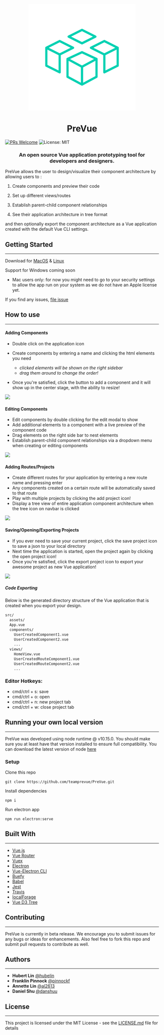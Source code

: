 <p align="center">
  <img width="350" src="src/assets/prevue-large-green.png?raw=true">
  <h1 align="center">PreVue </h1>
</p>

[![PRs Welcome](https://img.shields.io/badge/PRs-welcome-brightgreen.svg)](https://github.com/teamprevue/PreVue/pulls)
![License: MIT](https://img.shields.io/badge/License-MIT-yellow.svg)

<h3 align="center">
An open source Vue application prototyping tool for developers and designers.
</h3>

PreVue allows the user to design/visualize their component architecture by allowing users to :

1. Create components and preview their code

2. Set up different views/routes

3. Establish parent-child component relationships

4. See their application architecture in tree format

and then optionally export the component architecture as a Vue application created with the default Vue CLI settings.

## Getting Started

---

Download for [MacOS](https://s3.amazonaws.com/prevue-app/prevue-1.0.0.dmg) & [Linux](https://s3.amazonaws.com/prevue-app/PreVue_1.0.0_amd64.deb)

Support for Windows coming soon

- Mac users only: for now you might need to go to your security settings to allow the app run on your system as we do not have an Apple license yet.

If you find any issues, [file issue](https://github.com/teamprevue/PreVue/issues)

## How to use

---

#### Adding Components

- Double click on the application icon
- Create components by entering a name and clicking the html elements you need

  - _clicked elements will be shown on the right sidebar_
  - _drag them around to change the order!_

- Once you're satisfied, click the button to add a component and it will show up in the center stage, with the ability to resize!

<img src='http://g.recordit.co/fyQ6LKvwlt.gif'/>

#### Editing Components

- Edit components by double clicking for the edit modal to show
- Add additional elements to a component with a live preview of the component code
- Drag elements on the right side bar to nest elements
- Establish parent-child component relationships via a dropdown menu when creating or editing components

<img src='http://g.recordit.co/A6rOQRJVOc.gif'/>

#### Adding Routes/Projects

- Create different routes for your application by entering a new route name and pressing enter
- Any components created on a certain route will be automatically saved to that route
- Play with multiple projects by clicking the add project icon!
- Display a tree view of entire application component architecture when the tree icon on navbar is clicked

<img src='http://g.recordit.co/bfYwX1sdtl.gif'/>

#### Saving/Opening/Exporting Projects

- If you ever need to save your current project, click the save project icon to save a json to your local directory
- Next time the application is started, open the project again by clicking the open project icon!
- Once you're satisfied, click the export project icon to export your awesome project as new Vue application!

<img src='http://g.recordit.co/uFLqyjAnMm.gif'/>

##### Code Exporting

Below is the generated directory structure of the Vue application that is created when you export your design.

```
src/
  assets/
  App.vue
  components/
    UserCreatedComponent1.vue
    UserCreatedComponent2.vue
    ...
  views/
    HomeView.vue
    UserCreatedRouteComponent1.vue
    UserCreatedRouteComponent2.vue
    ...
```

### Editor Hotkeys:

- cmd/ctrl + s: save
- cmd/ctrl + o: open
- cmd/ctrl + n: new project tab
- cmd/ctrl + w: close project tab

## Running your own local version

---

PreVue was developed using node runtime @ v10.15.0. You should make sure you at least have that version installed to ensure full compatibility. You can download the latest version of node [here](https://nodejs.org/en/)

### Setup

Clone this repo

```
git clone https://github.com/teamprevue/PreVue.git
```

Install dependencies

```
npm i
```

Run electron app

```
npm run electron:serve
```

## Built With

---

- [Vue.js](https://vuejs.org/)
- [Vue Router](https://router.vuejs.org/guide/#html)
- [Vuex](https://vuex.vuejs.org/)
- [Electron](https://electronjs.org/)
- [Vue-Electron CLI](https://github.com/nklayman/vue-cli-plugin-electron-builder)
- [Buefy](https://buefy.org/)
- [Babel](https://babeljs.io/)
- [Jest](https://jestjs.io/)
- [Travis](https://travis-ci.org/)
- [localForage](https://localforage.github.io/localForage/)
- [Vue D3 Tree](https://github.com/David-Desmaisons/Vue.D3.tree)

## Contributing

---

PreVue is currently in beta release. We encourage you to submit issues for any bugs or ideas for enhancements. Also feel free to fork this repo and submit pull requests to contribute as well.

## Authors

---

- **Hubert Lin** [@hubelin](https://github.com/hubelin)
- **Franklin Pinnock** [@pinnockf](https://github.com/pinnockf)
- **Annette Lin** [@al2613](https://github.com/al2613)
- **Daniel Shu** [@danshuu](https://github.com/danshuu)

## License

---

This project is licensed under the MIT License - see the [LICENSE.md](LICENSE.md) file for details
